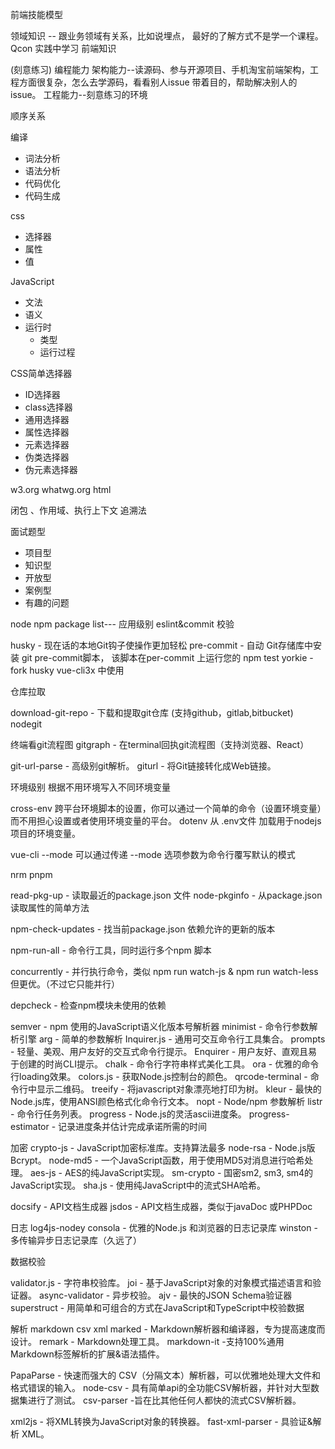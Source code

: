 前端技能模型

领域知识 -- 跟业务领域有关系，比如说埋点， 最好的了解方式不是学一个课程。Qcon 实践中学习
前端知识


(刻意练习)
编程能力
架构能力--读源码、参与开源项目、手机淘宝前端架构，工程方面很复杂，怎么去学源码，看看别人issue 带着目的，帮助解决别人的issue。
工程能力--刻意练习的环境


顺序关系

编译
- 词法分析
- 语法分析
- 代码优化
- 代码生成

css
- 选择器
- 属性
- 值

JavaScript
- 文法
- 语义
- 运行时 
	- 类型
	- 运行过程

CSS简单选择器
- ID选择器
- class选择器
- 通用选择器
- 属性选择器
- 元素选择器
- 伪类选择器
- 伪元素选择器


w3.org
whatwg.org  html

闭包 、作用域、执行上下文 追溯法


面试题型
- 项目型
- 知识型
- 开放型
- 案例型
- 有趣的问题





















node npm package list---
应用级别
eslint&commit 校验

husky - 现在话的本地Git钩子使操作更加轻松
pre-commit - 自动 Git存储库中安装 git pre-commit脚本， 该脚本在per-commit 上运行您的 npm test
yorkie -  fork husky  vue-cli3x 中使用


仓库拉取

download-git-repo - 下载和提取git仓库 (支持github，gitlab,bitbucket)
nodegit


终端看git流程图
gitgraph - 在terminal回执git流程图（支持浏览器、React）


git-url-parse - 高级别git解析。
giturl - 将Git链接转化成Web链接。


环境级别
根据不用环境写入不同环境变量

cross-env   跨平台环境脚本的设置，你可以通过一个简单的命令（设置环境变量）而不用担心设置或者使用环境变量的平台。
dotenv 从 .env文件 加载用于nodejs项目的环境变量。

vue-cli --mode  可以通过传递 --mode 选项参数为命令行覆写默认的模式


nrm pnpm

read-pkg-up - 读取最近的package.json 文件
node-pkginfo  - 从package.json 读取属性的简单方法

npm-check-updates - 找当前package.json 依赖允许的更新的版本

npm-run-all  - 命令行工具，同时运行多个npm 脚本

concurrently - 并行执行命令，类似 npm run watch-js & npm run watch-less但更优。（不过它只能并行）

depcheck - 检查npm模块未使用的依赖

semver - npm 使用的JavaScript语义化版本号解析器
minimist - 命令行参数解析引擎
arg - 简单的参数解析
Inquirer.js - 通用可交互命令行工具集合。
prompts - 轻量、美观、用户友好的交互式命令行提示。
Enquirer - 用户友好、直观且易于创建的时尚CLI提示。
chalk - 命令行字符串样式美化工具。
ora - 优雅的命令行loading效果。
colors.js - 获取Node.js控制台的颜色。
qrcode-terminal - 命令行中显示二维码。
treeify - 将javascript对象漂亮地打印为树。
kleur - 最快的Node.js库，使用ANSI颜色格式化命令行文本。
nopt - Node/npm 参数解析
listr - 命令行任务列表。
progress - Node.js的灵活ascii进度条。
progress-estimator - 记录进度条并估计完成承诺所需的时间

加密
crypto-js - JavaScript加密标准库。支持算法最多
node-rsa - Node.js版Bcrypt。
node-md5 - 一个JavaScript函数，用于使用MD5对消息进行哈希处理。
aes-js - AES的纯JavaScript实现。
sm-crypto - 国密sm2, sm3, sm4的JavaScript实现。
sha.js - 使用纯JavaScript中的流式SHA哈希。

docsify - API文档生成器
jsdos - API文档生成器，类似于javaDoc 或PHPDoc

日志
log4js-nodey
consola - 优雅的Node.js 和浏览器的日志记录库
winston - 多传输异步日志记录库（久远了）


数据校验

validator.js - 字符串校验库。
joi - 基于JavaScript对象的对象模式描述语言和验证器。
async-validator - 异步校验。
ajv - 最快的JSON Schema验证器
superstruct - 用简单和可组合的方式在JavaScript和TypeScript中校验数据

解析 markdown csv  xml
marked - Markdown解析器和编译器，专为提高速度而设计。
remark - Markdown处理工具。
markdown-it -支持100%通用Markdown标签解析的扩展&语法插件。

PapaParse - 快速而强大的 CSV（分隔文本）解析器，可以优雅地处理大文件和格式错误的输入。
node-csv - 具有简单api的全功能CSV解析器，并针对大型数据集进行了测试。
csv-parser -旨在比其他任何人都快的流式CSV解析器。

xml2js - 将XML转换为JavaScript对象的转换器。
fast-xml-parser - 具验证&解析 XML。